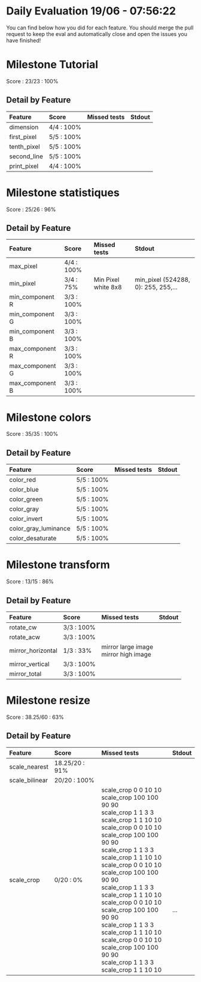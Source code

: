 # Daily Evaluation 19/06 - 07:56:22
You can find below how you did for each feature. 
 You should merge the pull request to keep the eval and automatically close and open the issues you have finished!
# Milestone  Tutorial
Score : 23/23 :  100%
## Detail by Feature
| Feature     | Score       | Missed tests | Stdout |
| :---------- | :---------- | :----------- | :----- |
| dimension   | 4/4 :  100% |              |        |
| first_pixel | 5/5 :  100% |              |        |
| tenth_pixel | 5/5 :  100% |              |        |
| second_line | 5/5 :  100% |              |        |
| print_pixel | 4/4 :  100% |              |        |

# Milestone  statistiques
Score : 25/26 :  96%
## Detail by Feature
| Feature         | Score       | Missed tests        | Stdout                            |
| :-------------- | :---------- | :------------------ | :-------------------------------- |
| max_pixel       | 4/4 :  100% |                     |                                   |
| min_pixel       | 3/4 :  75%  | Min Pixel white 8x8 | min_pixel (524288, 0): 255, 255,… |
| min_component R | 3/3 :  100% |                     |                                   |
| min_component G | 3/3 :  100% |                     |                                   |
| min_component B | 3/3 :  100% |                     |                                   |
| max_component R | 3/3 :  100% |                     |                                   |
| max_component G | 3/3 :  100% |                     |                                   |
| max_component B | 3/3 :  100% |                     |                                   |

# Milestone  colors
Score : 35/35 :  100%
## Detail by Feature
| Feature              | Score       | Missed tests | Stdout |
| :------------------- | :---------- | :----------- | :----- |
| color_red            | 5/5 :  100% |              |        |
| color_blue           | 5/5 :  100% |              |        |
| color_green          | 5/5 :  100% |              |        |
| color_gray           | 5/5 :  100% |              |        |
| color_invert         | 5/5 :  100% |              |        |
| color_gray_luminance | 5/5 :  100% |              |        |
| color_desaturate     | 5/5 :  100% |              |        |

# Milestone  transform
Score : 13/15 :  86%
## Detail by Feature
| Feature           | Score       | Missed tests                            | Stdout |
| :---------------- | :---------- | :-------------------------------------- | :----- |
| rotate_cw         | 3/3 :  100% |                                         |        |
| rotate_acw        | 3/3 :  100% |                                         |        |
| mirror_horizontal | 1/3 :  33%  | mirror large image<br>mirror high image | <br>   |
| mirror_vertical   | 3/3 :  100% |                                         |        |
| mirror_total      | 3/3 :  100% |                                         |        |

# Milestone  resize
Score : 38.25/60 :  63%
## Detail by Feature
| Feature        | Score           | Missed tests                                                                                                                                                                                                                                                                                                                                                                                                                                                                                           | Stdout                            |
| :------------- | :-------------- | :----------------------------------------------------------------------------------------------------------------------------------------------------------------------------------------------------------------------------------------------------------------------------------------------------------------------------------------------------------------------------------------------------------------------------------------------------------------------------------------------------- | :-------------------------------- |
| scale_nearest  | 18.25/20 :  91% |                                                                                                                                                                                                                                                                                                                                                                                                                                                                                                        |                                   |
| scale_bilinear | 20/20 :  100%   |                                                                                                                                                                                                                                                                                                                                                                                                                                                                                                        |                                   |
| scale_crop     | 0/20 :  0%      | scale_crop 0 0 10 10<br>scale_crop 100 100 90 90<br>scale_crop 1 1 3 3<br>scale_crop 1 1 10 10<br>scale_crop 0 0 10 10<br>scale_crop 100 100 90 90<br>scale_crop 1 1 3 3<br>scale_crop 1 1 10 10<br>scale_crop 0 0 10 10<br>scale_crop 100 100 90 90<br>scale_crop 1 1 3 3<br>scale_crop 1 1 10 10<br>scale_crop 0 0 10 10<br>scale_crop 100 100 90 90<br>scale_crop 1 1 3 3<br>scale_crop 1 1 10 10<br>scale_crop 0 0 10 10<br>scale_crop 100 100 90 90<br>scale_crop 1 1 3 3<br>scale_crop 1 1 10 10 | <br><br><br><br><br><br><br><br>… |

